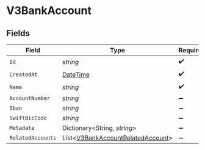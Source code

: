 # V3BankAccount


## Fields

| Field                                                                                       | Type                                                                                        | Required                                                                                    | Description                                                                                 |
| ------------------------------------------------------------------------------------------- | ------------------------------------------------------------------------------------------- | ------------------------------------------------------------------------------------------- | ------------------------------------------------------------------------------------------- |
| `Id`                                                                                        | *string*                                                                                    | :heavy_check_mark:                                                                          | N/A                                                                                         |
| `CreatedAt`                                                                                 | [DateTime](https://learn.microsoft.com/en-us/dotnet/api/system.datetime?view=net-5.0)       | :heavy_check_mark:                                                                          | N/A                                                                                         |
| `Name`                                                                                      | *string*                                                                                    | :heavy_check_mark:                                                                          | N/A                                                                                         |
| `AccountNumber`                                                                             | *string*                                                                                    | :heavy_minus_sign:                                                                          | N/A                                                                                         |
| `Iban`                                                                                      | *string*                                                                                    | :heavy_minus_sign:                                                                          | N/A                                                                                         |
| `SwiftBicCode`                                                                              | *string*                                                                                    | :heavy_minus_sign:                                                                          | N/A                                                                                         |
| `Metadata`                                                                                  | Dictionary<String, *string*>                                                                | :heavy_minus_sign:                                                                          | N/A                                                                                         |
| `RelatedAccounts`                                                                           | List<[V3BankAccountRelatedAccount](../../Models/Components/V3BankAccountRelatedAccount.md)> | :heavy_minus_sign:                                                                          | N/A                                                                                         |